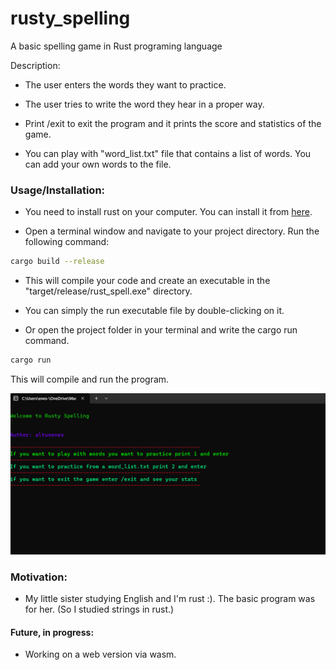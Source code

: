 # rusty_spelling
A basic spelling game in Rust programing language

Description:
- The user enters the words they want to practice.

- The user tries to write the word they hear in a proper way.
- Print /exit to exit the program and it prints the score and statistics of the game.
- You can play with "word_list.txt" file that contains a list of words. You can add your own words to the file.

### Usage/Installation:
- You need to install rust on your computer. You can install it from [here](https://www.rust-lang.org/tools/install).

- Open a terminal window and navigate to your project directory. Run the following command:
  
```bash
cargo build --release
```

- This will compile your code and create an executable in the "target/release/rust_spell.exe" directory.


- You can simply the run executable file by double-clicking on it. 


- Or open the project folder in your terminal and write the cargo run command.
  
```bash
cargo run
```

This will compile and run the program.


  ![8x8](./static/rusty_spelling.png)



### Motivation:
- My little sister studying English and I'm rust :). The basic program was for her. (So I studied strings in rust.)

#### Future, in progress:

- Working on a web version via wasm.
